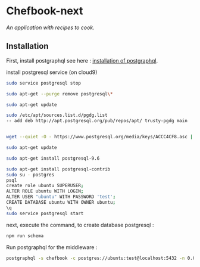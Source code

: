 # Chefbook-next


*An application with recipes to cook.*


## Installation

First, install postgraphql
see here : [installation of postgraphql](https://github.com/postgraphql/postgraphql/blob/master/README.md).

install postgresql service (on cloud9)
 
```bash
sudo service postgresql stop

sudo apt-get --purge remove postgresql\*

sudo apt-get update

sudo /etc/apt/sources.list.d/pgdg.list
-- add deb http://apt.postgresql.org/pub/repos/apt/ trusty-pgdg main


wget --quiet -O - https://www.postgresql.org/media/keys/ACCC4CF8.asc | sudo apt-key add -

sudo apt-get update

sudo apt-get install postgresql-9.6

sudo apt-get install postgresql-contrib
sudo su - postgres
psql
create role ubuntu SUPERUSER;
ALTER ROLE ubuntu WITH LOGIN;
ALTER USER "ubuntu" WITH PASSWORD 'test';  
CREATE DATABASE ubuntu WITH OWNER ubuntu;
\q
sudo service postgresql start

```


next, execute the command, to create database postgresql : 
```bash
npm run schema

```

Run postgraphql for the middleware :

```bash
postgraphql -s chefbook -c postgres://ubuntu:test@localhost:5432 -n 0.0.0.0 -p 8080 --secret A_PASSWORD_FOR_PROD -t chefbook.jwt_token -r chefbook_anonymous
```
